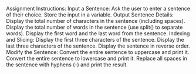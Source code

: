 Assignment Instructions:
Input a Sentence:
Ask the user to enter a sentence of their choice. Store the input in a variable.
Output Sentence Details:
Display the total number of characters in the sentence (including spaces).
Display the total number of words in the sentence (use split() to separate words).
Display the first word and the last word from the sentence.
Indexing and Slicing:
Display the first three characters of the sentence.
Display the last three characters of the sentence.
Display the sentence in reverse order.
Modify the Sentence:
Convert the entire sentence to uppercase and print it.
Convert the entire sentence to lowercase and print it.
Replace all spaces in the sentence with hyphens (-) and print the result.

